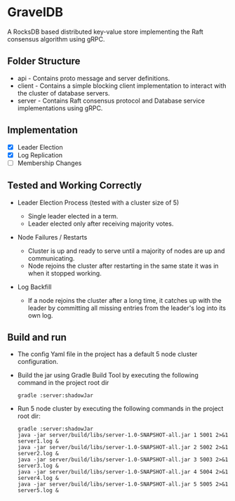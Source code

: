 # GravelDB
A RocksDB based distributed key-value store implementing the Raft consensus algorithm using gRPC.

## Folder Structure

- api - Contains proto message and server definitions.
- client - Contains a simple blocking client implementation to interact with the cluster of database servers.
- server - Contains Raft consensus protocol and Database service implementations using gRPC.

## Implementation

- [x] Leader Election
- [x] Log Replication
- [ ] Membership Changes

## Tested and Working Correctly

- Leader Election Process (tested with a cluster size of 5)
  - Single leader elected in a term.
  - Leader elected only after receiving majority votes.

- Node Failures / Restarts
  - Cluster is up and ready to serve until a majority of nodes are up and communicating.
  - Node rejoins the cluster after restarting in the same state it was in when it stopped working.

- Log Backfill
  - If a node rejoins the cluster after a long time, it catches up with the leader by committing all missing entries from the leader's log into its own log.

## Build and run

- The config Yaml file in the project has a default 5 node cluster configuration.
- Build the jar using Gradle Build Tool by executing the following command in the project root dir

  ```
  gradle :server:shadowJar
  ```

- Run 5 node cluster by executing the following commands in the project root dir:

  ```
  gradle :server:shadowJar
  java -jar server/build/libs/server-1.0-SNAPSHOT-all.jar 1 5001 2>&1 server1.log &
  java -jar server/build/libs/server-1.0-SNAPSHOT-all.jar 2 5002 2>&1 server2.log &
  java -jar server/build/libs/server-1.0-SNAPSHOT-all.jar 3 5003 2>&1 server3.log &
  java -jar server/build/libs/server-1.0-SNAPSHOT-all.jar 4 5004 2>&1 server4.log &
  java -jar server/build/libs/server-1.0-SNAPSHOT-all.jar 5 5005 2>&1 server5.log &
  ```
  
